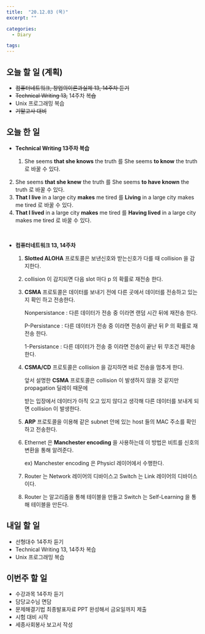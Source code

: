 ```yaml
---
title:  "20.12.03 (목)"
excerpt: ""

categories:
  - Diary

tags:
---
```


## 오늘 할 일 (계획)

- ~~컴퓨터네트워크, 창업의이론과실제 13, 14주차 듣기~~
- ~~Technical Writing 13,~~ 14주차 ~~복습~~
- Unix 프로그래밍 복습
- ~~기말고사 대비~~

## 오늘 한 일

- **Technical Writing 13주차 복습**

  1. She seems **that she knows** the truth 를 She seems **to know** the truth 로 바꿀 수 있다.
2. She seems **that she knew** the truth 를 She seems **to have known** the truth 로 바꿀 수 있다.
  3. **That I live** in a large city **makes** me tired 를 **Living** in a large city makes me tired 로 바꿀 수 있다.
4. **That I lived** in a large city **makes** me tired 를 **Having lived** in a large city makes me tired 로 바꿀 수 있다.

<br>

- **컴퓨터네트워크 13, 14주차**

  1. **Slotted ALOHA** 프로토콜은 보낸신호와 받는신호가 다를 때 collision 을 감지한다.

  2. collision 이 감지되면 다음 slot 마다 p 의 확률로 재전송 한다.

  3. **CSMA** 프로토콜은 데이터를 보내기 전에 다른 곳에서 데이터를 전송하고 있는지 확인 하고 전송한다.

     Nonpersistance : 다른 데이터가 전송 중 이라면 랜덤 시간 뒤에 재전송 한다.

     P-Persistance : 다른 데이터가 전송 중 이라면 전송이 끝난 뒤 P 의 확률로 재전송 한다.

     1-Persistance : 다른 데이터가 전송 중 이라면 전송이 끝난 뒤 무조건 재전송 한다.

  4. **CSMA/CD** 프로토콜은 collision 을 감지하면 바로 전송을 멈추게 한다.

     앞서 설명한 **CSMA** 프로토콜은 collision 이 발생하지 않을 것 같지만 propagation 딜레이 때문에

     받는 입장에서 데이터가 아직 오고 있지 않다고 생각해 다른 데이터를 보내게 되면 collision 이 발생한다.

  5. **ARP** 프로토콜을 이용해 같은 subnet 안에 있는 host 들의 MAC 주소를 확인하고 전송한다.

  6. Ethernet 은 **Manchester encoding** 을 사용하는데 이 방법은 비트를 신호의 변환을 통해 알려준다.

     ex) Manchester encoding 은 Physicl 레이어에서 수행한다.

  7. Router 는 Network 레이어의 디바이스고 Switch 는 Link 레이어의 디바이스 이다.

  8. Router 는 알고리즘을 통해 테이블을 만들고 Switch 는 Self-Learning 을 통해 테이블을 만든다.

##  내일 할 일

- 선형대수 14주차 듣기
- Technical Writing 13, 14주차 복습
- Unix 프로그래밍 복습

## 이번주 할 일

- 수강과목 14주차 듣기
- 담당교수님 면담
- 문제해결기법 최종발표자료 PPT 완성해서 금요일까지 제출
- 시험 대비 시작
- 세종사회봉사 보고서 작성

<br>